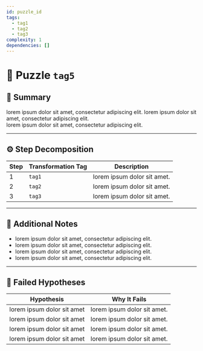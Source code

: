 ```yaml
---
id: puzzle_id
tags:
  - tag1
  - tag2
  - tag3
complexity: 1
dependencies: []
---
```


# 🧩 Puzzle `tag5`

## 🧠 Summary  
lorem ipsum dolor sit amet, consectetur adipiscing elit. lorem ipsum dolor sit amet, consectetur adipiscing elit.  
lorem ipsum dolor sit amet, consectetur adipiscing elit.

---

## ⚙️ Step Decomposition  

| Step | Transformation Tag | Description |
|------|--------------------|-------------|
| 1 | `tag1` | lorem ipsum dolor sit amet. |
| 2 | `tag2` | lorem ipsum dolor sit amet. |
| 3 | `tag3` | lorem ipsum dolor sit amet. |

---

## 🧪 Additional Notes  
- lorem ipsum dolor sit amet, consectetur adipiscing elit.  
- lorem ipsum dolor sit amet, consectetur adipiscing elit.  
- lorem ipsum dolor sit amet, consectetur adipiscing elit.  
- lorem ipsum dolor sit amet, consectetur adipiscing elit.

---

## 🚫 Failed Hypotheses

| Hypothesis | Why It Fails |
|------------|--------------|
| lorem ipsum dolor sit amet | lorem ipsum dolor sit amet. |
| lorem ipsum dolor sit amet | lorem ipsum dolor sit amet. |
| lorem ipsum dolor sit amet | lorem ipsum dolor sit amet. |
| lorem ipsum dolor sit amet | lorem ipsum dolor sit amet. |

